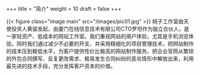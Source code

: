 +++
title = "简介"
weight = 10
draft = false
+++

{{< figure class="image main" src="/images/pic01.jpg" >}}
桃子工作室由天使投资人黄骏发起，由厦门在线信息技术有限公司CTO罗坦作为独立合伙人，是一家轻资产、低成本的网站工作室。我们重视网站的用户体验，尤其是手机浏览体验。同时我们通过减少不必要的开支、并采用精细化的项目管理技术，把网站制作的成本压到极低水平，为客户提供性价比极高的网站制作服务。把企业官网从繁琐的外包合同撰写、反复更改需求、极易发生合同纠纷的恶劣情形中解放出来，利用最先进的技术手段，充分发挥客户资本的价值。